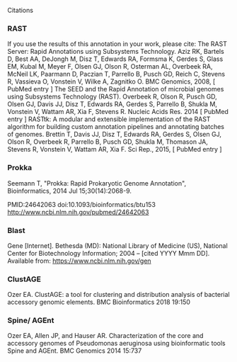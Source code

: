Citations

### RAST
If you use the results of this annotation in your work, please cite:
The RAST Server: Rapid Annotations using Subsystems Technology.
Aziz RK, Bartels D, Best AA, DeJongh M, Disz T, Edwards RA, Formsma K, Gerdes S, Glass EM, Kubal M, Meyer F, Olsen GJ, Olson R, Osterman AL, Overbeek RA, McNeil LK, Paarmann D, Paczian T, Parrello B, Pusch GD, Reich C, Stevens R, Vassieva O, Vonstein V, Wilke A, Zagnitko O.
BMC Genomics, 2008, [ PubMed entry ]
The SEED and the Rapid Annotation of microbial genomes using Subsystems Technology (RAST).
Overbeek R, Olson R, Pusch GD, Olsen GJ, Davis JJ, Disz T, Edwards RA, Gerdes S, Parrello B, Shukla M, Vonstein V, Wattam AR, Xia F, Stevens R.
Nucleic Acids Res. 2014 [ PubMed entry ]
RASTtk: A modular and extensible implementation of the RAST algorithm for building custom annotation pipelines and annotating batches of genomes.
Brettin T, Davis JJ, Disz T, Edwards RA, Gerdes S, Olsen GJ, Olson R, Overbeek R, Parrello B, Pusch GD, Shukla M, Thomason JA, Stevens R, Vonstein V, Wattam AR, Xia F.
Sci Rep., 2015, [ PubMed entry ]

### Prokka
Seemann T, "Prokka: Rapid Prokaryotic Genome Annotation",
  Bioinformatics, 2014 Jul 15;30(14):2068-9.

  PMID:24642063
  doi:10.1093/bioinformatics/btu153
  http://www.ncbi.nlm.nih.gov/pubmed/24642063

### Blast

Gene [Internet]. Bethesda (MD): National Library of Medicine (US), National Center for Biotechnology Information; 2004 – [cited YYYY Mmm DD]. Available from: https://www.ncbi.nlm.nih.gov/gen

### ClustAGE

Ozer EA. ClustAGE: a tool for clustering and distribution analysis of bacterial accessory genomic elements. BMC Bioinformatics 2018 19:150

### Spine/ AGEnt

Ozer EA, Allen JP, and Hauser AR. Characterization of the core and accessory genomes of Pseudomonas aeruginosa using bioinformatic tools Spine and AGEnt. BMC Genomics 2014 15:737 
